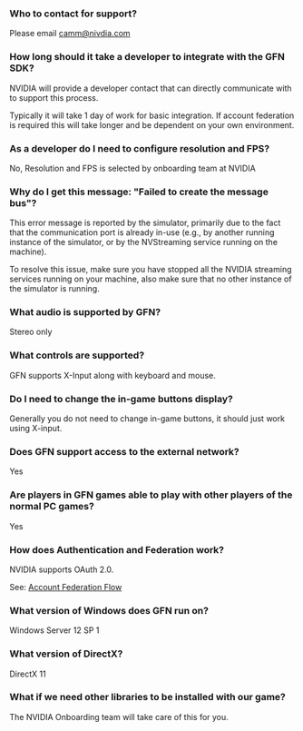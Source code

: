 ### Who to contact for support?
Please email camm@nivdia.com
### How long should it take a developer to integrate with the GFN SDK?
NVIDIA will provide a developer contact that can directly communicate with to support this process.

Typically it will take 1 day of work for basic integration. If account federation is required this will take longer and be dependent on your own environment.
### As a developer do I need to configure resolution and FPS?
No, Resolution and FPS is selected by onboarding team at NVIDIA
### Why do I get this message: "Failed to create the message bus"?
This error message is reported by the simulator, primarily due to the fact that the communication port is already in-use (e.g., by another running instance of the simulator, or by the NVStreaming service running on the machine). 

To resolve this issue, make sure you have stopped all the NVIDIA streaming services running on your machine, also make sure that no other instance of the simulator is running.
### What audio is supported by GFN?
Stereo only
### What controls are supported? 
GFN supports X-Input along with keyboard and mouse.
### Do I need to change the in-game buttons display?
Generally you do not need to change in-game buttons, it should just work using X-input.
### Does GFN support access to the external network?
Yes
### Are players in GFN games able to play with other players of the normal PC games?
Yes
### How does Authentication and Federation work?
NVIDIA supports OAuth 2.0.

See: [Account Federation Flow](https://github.com/camify/GFN-Link/wiki/Account-Federation-Flow)
### What version of Windows does GFN run on?
Windows Server 12 SP 1
### What version of DirectX?
DirectX 11
### What if we need other libraries to be installed with our game?
The NVIDIA Onboarding team will take care of this for you.